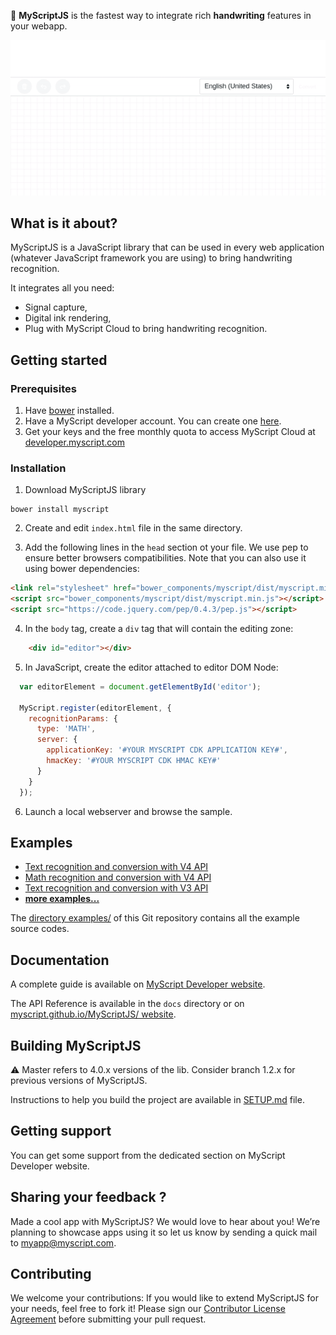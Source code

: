 
:pencil: **MyScriptJS** is the fastest way to integrate rich **handwriting** features in your webapp.
 
<p align="center">
  <img src="preview.gif">
</p>

## What is it about?

MyScriptJS is a JavaScript library that can be used in every web application (whatever JavaScript framework you are using) to bring handwriting recognition. 

It integrates all you need:  

* Signal capture,  
* Digital ink rendering,  
* Plug with MyScript Cloud to bring handwriting recognition.

## Getting started

### Prerequisites

1. Have [bower](https://bower.io/#install-bower) installed.  
2. Have a MyScript developer account. You can create one [here](https://developer.myscript.com/).  
3. Get your keys and the free monthly quota to access MyScript Cloud at [developer.myscript.com](https://developer.myscript.com)

### Installation

1. Download MyScriptJS library
```shell
bower install myscript
```

2. Create and edit `index.html` file in the same directory.

3. Add the following lines in the `head` section ot your file. We use pep to ensure better browsers compatibilities. Note that you can also use it using bower dependencies:  
```html
<link rel="stylesheet" href="bower_components/myscript/dist/myscript.min.css"/>
<script src="bower_components/myscript/dist/myscript.min.js"></script>
<script src="https://code.jquery.com/pep/0.4.3/pep.js"></script>

```

4. In the `body` tag, create a `div` tag that will contain the editing zone:
```html
    <div id="editor"></div>
```

5. In JavaScript, create the editor attached to editor DOM Node:
```javascript
  var editorElement = document.getElementById('editor');

  MyScript.register(editorElement, {
    recognitionParams: {
      type: 'MATH',
      server: {
        applicationKey: '#YOUR MYSCRIPT CDK APPLICATION KEY#',
        hmacKey: '#YOUR MYSCRIPT CDK HMAC KEY#'
      }
    }
  });
```
  
6. Launch a local webserver and browse the sample.


## Examples

- [Text recognition and conversion with V4 API](https://myscript.github.io/MyScriptJS//examples/v4/websocket_text_iink.html)
- [Math recognition and conversion with V4 API](https://myscript.github.io/MyScriptJS/examples/v4/websocket_math_iink.html)
- [Text recognition and conversion with V3 API](https://myscript.github.io/MyScriptJS/examples/v3/websocket_text.html) 
- [**more examples...**](https://myscript.github.io/MyScriptJS/examples/)

The [directory examples/](/examples) of this Git repository contains all the example source codes. 
   
## Documentation

A complete guide is available on [MyScript Developer website](https://developer.myscript.com/docs/interactive-ink/1.0/web/myscriptjs/).

The API Reference is available in the `docs` directory or on [myscript.github.io/MyScriptJS/ website](https://myscript.github.io/MyScriptJS/).

## Building MyScriptJS

:warning: Master refers to 4.0.x versions of the lib. Consider branch 1.2.x for previous versions of MyScriptJS.

Instructions to help you build the project are available in [SETUP.md](SETUP.md) file.


## Getting support

You can get some support from the dedicated section on MyScript Developer website.

## Sharing your feedback ?

Made a cool app with MyScriptJS? We would love to hear about you!
We’re planning to showcase apps using it so let us know by sending a quick mail to [myapp@myscript.com](mailto://myapp@myscript.com).

## Contributing

We welcome your contributions: 
If you would like to extend MyScriptJS for your needs, feel free to fork it!
Please sign our [Contributor License Agreement](CONTRIBUTING.md) before submitting your pull request.
